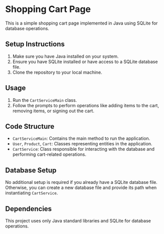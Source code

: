# Shopping Cart Page

This is a simple shopping cart page implemented in Java using SQLite for database operations.

## Setup Instructions

1. Make sure you have Java installed on your system.
2. Ensure you have SQLite installed or have access to a SQLite database file.
3. Clone the repository to your local machine.

## Usage

1. Run the `CartServiceMain` class.
2. Follow the prompts to perform operations like adding items to the cart, removing items, or signing out the cart.

## Code Structure

- `CartServiceMain`: Contains the main method to run the application.
- `User`, `Product`, `Cart`: Classes representing entities in the application.
- `CartService`: Class responsible for interacting with the database and performing cart-related operations.

## Database Setup

No additional setup is required if you already have a SQLite database file. Otherwise, you can create a new database file and provide its path when instantiating `CartService`.

## Dependencies

This project uses only Java standard libraries and SQLite for database operations.
